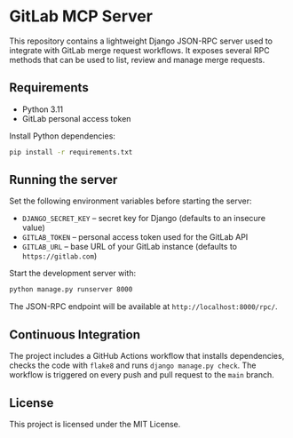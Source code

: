# GitLab MCP Server

This repository contains a lightweight Django JSON-RPC server used to integrate
with GitLab merge request workflows. It exposes several RPC methods that can be
used to list, review and manage merge requests.

## Requirements

- Python 3.11
- GitLab personal access token

Install Python dependencies:

```bash
pip install -r requirements.txt
```

## Running the server

Set the following environment variables before starting the server:

- `DJANGO_SECRET_KEY` – secret key for Django (defaults to an insecure value)
- `GITLAB_TOKEN` – personal access token used for the GitLab API
- `GITLAB_URL` – base URL of your GitLab instance (defaults to `https://gitlab.com`)

Start the development server with:

```bash
python manage.py runserver 8000
```

The JSON-RPC endpoint will be available at `http://localhost:8000/rpc/`.

## Continuous Integration

The project includes a GitHub Actions workflow that installs dependencies,
checks the code with `flake8` and runs `django manage.py check`. The workflow is
triggered on every push and pull request to the `main` branch.

## License

This project is licensed under the MIT License.
